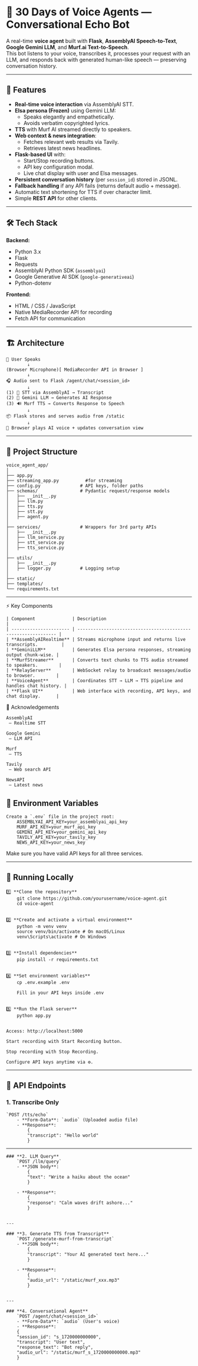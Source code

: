 # 🎤 30 Days of Voice Agents — Conversational Echo Bot

A real-time **voice agent** built with **Flask**, **AssemblyAI Speech-to-Text**, **Google Gemini LLM**, and **Murf.ai Text-to-Speech**.  
This bot listens to your voice, transcribes it, processes your request with an LLM, and responds back with generated human-like speech — preserving conversation history.

---

## 📌 Features

- **Real-time voice interaction** via AssemblyAI STT.
- **Elsa persona (Frozen)** using Gemini LLM:
  - Speaks elegantly and empathetically.
  - Avoids verbatim copyrighted lyrics.
- **TTS** with Murf AI streamed directly to speakers.
- **Web context & news integration**:
  - Fetches relevant web results via Tavily.
  - Retrieves latest news headlines.
- **Flask-based UI** with:
  - Start/Stop recording buttons.
  - API key configuration modal.
  - Live chat display with user and Elsa messages.
- **Persistent conversation history** (per `session_id`) stored in JSONL.
- **Fallback handling** if any API fails (returns default audio + message).
- Automatic text shortening for TTS if over character limit.
- Simple **REST API** for other clients.
---

## 🛠️ Tech Stack

**Backend:**
- Python 3.x
- Flask
- Requests
- AssemblyAI Python SDK (`assemblyai`)
- Google Generative AI SDK (`google-generativeai`)
- Python-dotenv

**Frontend:**
- HTML / CSS / JavaScript
- Native MediaRecorder API for recording
- Fetch API for communication

---

## 🏗️ Architecture
    🎤 User Speaks
            ↓ 
    (Browser Microphone)[ MediaRecorder API in Browser ]
            ↓
    🎧 Audio sent to Flask /agent/chat/<session_id>
            ↓
    (1) 📜 STT via AssemblyAI → Transcript
    (2) 🤖 Gemini LLM → Generates AI Response
    (3) 🔊 Murf TTS → Converts Response to Speech
            ↓
    📦 Flask stores and serves audio from /static
            ↓
    🔁 Browser plays AI voice + updates conversation view


---

## 📂 Project Structure

    voice_agent_app/
    │
    ├── app.py 
    ├── streaming_app.py          #for streaming
    ├── config.py               # API keys, folder paths
    ├── schemas/                # Pydantic request/response models
    │   ├── __init__.py
    │   ├── llm.py
    │   ├── tts.py
    │   ├── stt.py
    │   ├── agent.py
    │
    ├── services/               # Wrappers for 3rd party APIs
    │   ├── __init__.py
    │   ├── llm_service.py
    │   ├── stt_service.py
    │   ├── tts_service.py
    │
    ├── utils/                  
    │   ├── __init__.py
    │   ├── logger.py           # Logging setup
    │
    ├── static/
    ├── templates/
    └── requirements.txt


---
⚡ Key Components

    | Component              | Description                                                    |
    | ---------------------- | -------------------------------------------------------------- |
    | **AssemblyAIRealtime** | Streams microphone input and returns live transcripts.         |
    | **GeminiLLM**          | Generates Elsa persona responses, streaming output chunk-wise. |
    | **MurfStreamer**       | Converts text chunks to TTS audio streamed to speakers.        |
    | **RelayServer**        | WebSocket relay to broadcast messages/audio to browser.        |
    | **VoiceAgent**         | Coordinates STT → LLM → TTS pipeline and handles chat history. |
    | **Flask UI**           | Web interface with recording, API keys, and chat display.      |

🙏 Acknowledgements

    AssemblyAI
     — Realtime STT
    
    Google Gemini
     — LLM API
    
    Murf
     — TTS
    
    Tavily
     — Web search API
    
    NewsAPI
     — Latest news

## 🔑 Environment Variables

    Create a `.env` file in the project root:
        ASSEMBLYAI_API_KEY=your_assemblyai_api_key
        MURF_API_KEY=your_murf_api_key
        GEMINI_API_KEY=your_gemini_api_key
        TAVILY_API_KEY=your_tavily_key
        NEWS_API_KEY=your_news_key

Make sure you have valid API keys for all three services.

---

## 🚀 Running Locally

    1️⃣ **Clone the repository**
        git clone https://github.com/yourusername/voice-agent.git
        cd voice-agent


    2️⃣ **Create and activate a virtual environment**
        python -m venv venv
        source venv/bin/activate # On macOS/Linux
        venv\Scripts\activate # On Windows


    3️⃣ **Install dependencies**
        pip install -r requirements.txt


    4️⃣ **Set environment variables**
        cp .env.example .env

        Fill in your API keys inside .env


    5️⃣ **Run the Flask server**
        python app.py


    Access: http://localhost:5000
    
    Start recording with Start Recording button.
    
    Stop recording with Stop Recording.
    
    Configure API keys anytime via ⚙️.
---

## 📡 API Endpoints

### **1. Transcribe Only**
    `POST /tts/echo`
        - **Form-Data**: `audio` (Uploaded audio file)
        - **Response**:
            {
            "transcript": "Hello world"
            }

---

    ### **2. LLM Query**
        `POST /llm/query`
        - **JSON body**:
            {
            "text": "Write a haiku about the ocean"
            }

        - **Response**:
            {
            "response": "Calm waves drift ashore..."
            }


    ---

    ### **3. Generate TTS from Transcript**
        `POST /generate-murf-from-transcript`
        - **JSON body**:
            {
            "transcript": "Your AI generated text here..."
            }

        - **Response**:
            {
            "audio_url": "/static/murf_xxx.mp3"
            }
        

    ---

    ### **4. Conversational Agent**
        `POST /agent/chat/<session_id>`
        - **Form-Data**: `audio` (User's voice)
        - **Response**:
        {
        "session_id": "s_1720000000000",
        "transcript": "User text",
        "response_text": "Bot reply",
        "audio_url": "/static/murf_s_1720000000000.mp3"
        }



